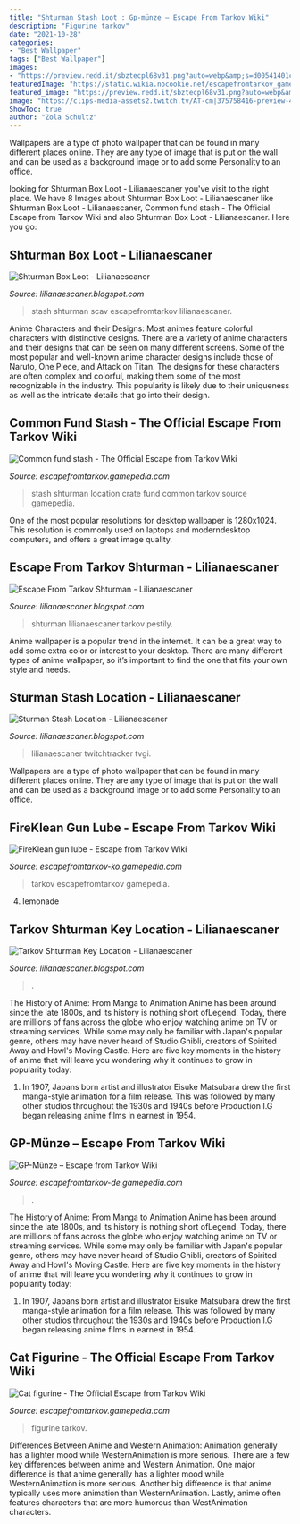 ```yaml
---
title: "Shturman Stash Loot : Gp-münze – Escape From Tarkov Wiki"
description: "Figurine tarkov"
date: "2021-10-28"
categories:
- "Best Wallpaper"
tags: ["Best Wallpaper"]
images:
- "https://preview.redd.it/sbztecpl68v31.png?auto=webp&amp;s=d00541401c127ebde2601df8233b7ae14330af92"
featuredImage: "https://static.wikia.nocookie.net/escapefromtarkov_gamepedia/images/b/bb/M4A1_LVOA_Icon.png/revision/latest/scale-to-width-down/300?cb=20181106203930"
featured_image: "https://preview.redd.it/sbztecpl68v31.png?auto=webp&amp;s=d00541401c127ebde2601df8233b7ae14330af92"
image: "https://clips-media-assets2.twitch.tv/AT-cm|375758416-preview-480x272.jpg"
ShowToc: true
author: "Zola Schultz"
---
```





Wallpapers are a type of photo wallpaper that can be found in many different places online. They are any type of image that is put on the wall and can be used as a background image or to add some Personality to an office.

	

		
looking for Shturman Box Loot - Lilianaescaner you've visit to the right place. We have 8 Images about Shturman Box Loot - Lilianaescaner like Shturman Box Loot - Lilianaescaner, Common fund stash - The Official Escape from Tarkov Wiki and also Shturman Box Loot - Lilianaescaner. Here you go:
		
    
## Shturman Box Loot - Lilianaescaner

<img loading=lazy src="https://preview.redd.it/sbztecpl68v31.png?auto=webp&amp;s=d00541401c127ebde2601df8233b7ae14330af92" onerror="this.onerror=null;this.src='https://tse2.mm.bing.net/th?id=OIP.LodaPeKq0w1L2Y13Pq4iEgHaFC&amp;pid=15.1';" alt="Shturman Box Loot - Lilianaescaner">

_Source: lilianaescaner.blogspot.com_

>stash shturman scav escapefromtarkov lilianaescaner. 

	

Anime Characters and their Designs: Most animes feature colorful characters with distinctive designs.
There are a variety of anime characters and their designs that can be seen on many different screens. Some of the most popular and well-known anime character designs include those of Naruto, One Piece, and Attack on Titan. The designs for these characters are often complex and colorful, making them some of the most recognizable in the industry. This popularity is likely due to their uniqueness as well as the intricate details that go into their design.

    
## Common Fund Stash - The Official Escape From Tarkov Wiki

<img loading=lazy src="https://gamepedia.cursecdn.com/escapefromtarkov_gamepedia/thumb/f/fb/Shturman_crate_location.png/1334px-Shturman_crate_location.png?version=b1e029e4b0761d28c403919c29a1adf5" onerror="this.onerror=null;this.src='https://tse1.mm.bing.net/th?id=OIP.c-3q0zM0Mu_Wt8AZsFlwLAHaEK&amp;pid=15.1';" alt="Common fund stash - The Official Escape from Tarkov Wiki">

_Source: escapefromtarkov.gamepedia.com_

>stash shturman location crate fund common tarkov source gamepedia. 

	

One of the most popular resolutions for desktop wallpaper is 1280x1024. This resolution is commonly used on laptops and moderndesktop computers, and offers a great image quality.

    
## Escape From Tarkov Shturman - Lilianaescaner

<img loading=lazy src="https://clips-media-assets2.twitch.tv/718243825-offset-10098-preview-480x272.jpg" onerror="this.onerror=null;this.src='https://tse4.mm.bing.net/th?id=OIP.NFzSrkg35vV8twE1M97nxAHaEM&amp;pid=15.1';" alt="Escape From Tarkov Shturman - Lilianaescaner">

_Source: lilianaescaner.blogspot.com_

>shturman lilianaescaner tarkov pestily. 

	

Anime wallpaper is a popular trend in the internet. It can be a great way to add some extra color or interest to your desktop. There are many different types of anime wallpaper, so it’s important to find the one that fits your own style and needs.

    
## Sturman Stash Location - Lilianaescaner

<img loading=lazy src="https://clips-media-assets2.twitch.tv/AT-cm|375758416-preview-480x272.jpg" onerror="this.onerror=null;this.src='https://tse1.mm.bing.net/th?id=OIP.ltP3QrWphnYJ0DIoLtI2lwHaEM&amp;pid=15.1';" alt="Sturman Stash Location - Lilianaescaner">

_Source: lilianaescaner.blogspot.com_

>lilianaescaner twitchtracker tvgi. 

	



Wallpapers are a type of photo wallpaper that can be found in many different places online. They are any type of image that is put on the wall and can be used as a background image or to add some Personality to an office.

    
## FireKlean Gun Lube - Escape From Tarkov Wiki

<img loading=lazy src="https://static.wikia.nocookie.net/escapefromtarkov_gamepedia/images/7/78/FireKlean.png/revision/latest/scale-to-width-down/272?cb=20190228070205" onerror="this.onerror=null;this.src='https://tse3.mm.bing.net/th?id=OIP.Vsp9muDCk41-PyMRdMBZ8wAAAA&amp;pid=15.1';" alt="FireKlean gun lube - Escape from Tarkov Wiki">

_Source: escapefromtarkov-ko.gamepedia.com_

>tarkov escapefromtarkov gamepedia. 

	

4. lemonade 

    
## Tarkov Shturman Key Location - Lilianaescaner

<img loading=lazy src="https://assets.gamepur.com/wp-content/uploads/2020/03/18001853/escape-from-tarkov-trailer-850x560.jpg" onerror="this.onerror=null;this.src='https://tse1.mm.bing.net/th?id=OIP.lzSbaeIf7rwYh8XMozEjFAHaE4&amp;pid=15.1';" alt="Tarkov Shturman Key Location - Lilianaescaner">

_Source: lilianaescaner.blogspot.com_

>. 

	

The History of Anime: From Manga to Animation
Anime has been around since the late 1800s, and its history is nothing short ofLegend. Today, there are millions of fans across the globe who enjoy watching anime on TV or streaming services. While some may only be familiar with Japan's popular genre, others may have never heard of Studio Ghibli, creators of Spirited Away and Howl's Moving Castle. Here are five key moments in the history of anime that will leave you wondering why it continues to grow in popularity today:
1) In 1907, Japans born artist and illustrator Eisuke Matsubara drew the first manga-style animation for a film release. This was followed by many other studios throughout the 1930s and 1940s before Production I.G began releasing anime films in earnest in 1954.

    
## GP-Münze – Escape From Tarkov Wiki

<img loading=lazy src="https://static.wikia.nocookie.net/escapefromtarkov_gamepedia/images/b/bb/M4A1_LVOA_Icon.png/revision/latest/scale-to-width-down/300?cb=20181106203930" onerror="this.onerror=null;this.src='https://tse3.mm.bing.net/th?id=OIP.ox4pJ52Y_s64TWsC5q2cXgAAAA&amp;pid=15.1';" alt="GP-Münze – Escape from Tarkov Wiki">

_Source: escapefromtarkov-de.gamepedia.com_

>. 

	

The History of Anime: From Manga to Animation
Anime has been around since the late 1800s, and its history is nothing short ofLegend. Today, there are millions of fans across the globe who enjoy watching anime on TV or streaming services. While some may only be familiar with Japan's popular genre, others may have never heard of Studio Ghibli, creators of Spirited Away and Howl's Moving Castle. Here are five key moments in the history of anime that will leave you wondering why it continues to grow in popularity today:
1) In 1907, Japans born artist and illustrator Eisuke Matsubara drew the first manga-style animation for a film release. This was followed by many other studios throughout the 1930s and 1940s before Production I.G began releasing anime films in earnest in 1954.

    
## Cat Figurine - The Official Escape From Tarkov Wiki

<img loading=lazy src="https://static.wikia.nocookie.net/escapefromtarkov_gamepedia/images/2/23/Cat_figurine.png/revision/latest?cb=20171030221120" onerror="this.onerror=null;this.src='https://tse1.mm.bing.net/th?id=OIP.sJRHxZaSHBu2l5r7OjoNEwAAAA&amp;pid=15.1';" alt="Cat figurine - The Official Escape from Tarkov Wiki">

_Source: escapefromtarkov.gamepedia.com_

>figurine tarkov. 

	

Differences Between Anime and Western Animation: Animation generally has a lighter mood while WesternAnimation is more serious.
There are a few key differences between anime and Western Animation. One major difference is that anime generally has a lighter mood while WesternAnimation is more serious. Another big difference is that anime typically uses more animation than WesternAnimation. Lastly, anime often features characters that are more humorous than WestAnimation characters.

